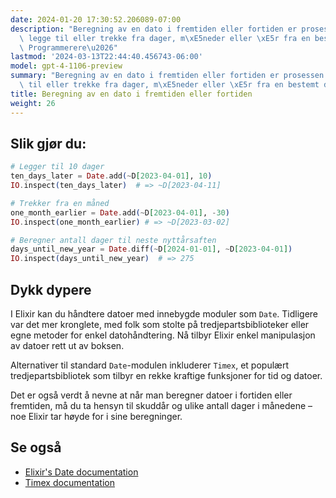 ```yaml
---
date: 2024-01-20 17:30:52.206089-07:00
description: "Beregning av en dato i fremtiden eller fortiden er prosessen med \xE5\
  \ legge til eller trekke fra dager, m\xE5neder eller \xE5r fra en bestemt dato.\
  \ Programmerere\u2026"
lastmod: '2024-03-13T22:44:40.456743-06:00'
model: gpt-4-1106-preview
summary: "Beregning av en dato i fremtiden eller fortiden er prosessen med \xE5 legge\
  \ til eller trekke fra dager, m\xE5neder eller \xE5r fra en bestemt dato."
title: Beregning av en dato i fremtiden eller fortiden
weight: 26
---
```


## Slik gjør du:
```elixir
# Legger til 10 dager
ten_days_later = Date.add(~D[2023-04-01], 10)
IO.inspect(ten_days_later)  # => ~D[2023-04-11]

# Trekker fra en måned
one_month_earlier = Date.add(~D[2023-04-01], -30)
IO.inspect(one_month_earlier) # => ~D[2023-03-02]

# Beregner antall dager til neste nyttårsaften
days_until_new_year = Date.diff(~D[2024-01-01], ~D[2023-04-01])
IO.inspect(days_until_new_year)  # => 275
```

## Dykk dypere
I Elixir kan du håndtere datoer med innebygde moduler som `Date`. Tidligere var det mer kronglete, med folk som stolte på tredjepartsbiblioteker eller egne metoder for enkel datohåndtering. Nå tilbyr Elixir enkel manipulasjon av datoer rett ut av boksen.

Alternativer til standard `Date`-modulen inkluderer `Timex`, et populært tredjepartsbibliotek som tilbyr en rekke kraftige funksjoner for tid og datoer.

Det er også verdt å nevne at når man beregner datoer i fortiden eller fremtiden, må du ta hensyn til skuddår og ulike antall dager i månedene – noe Elixir tar høyde for i sine beregninger.

## Se også
- [Elixir's Date documentation](https://hexdocs.pm/elixir/Date.html)
- [Timex documentation](https://hexdocs.pm/timex/Timex.html)
